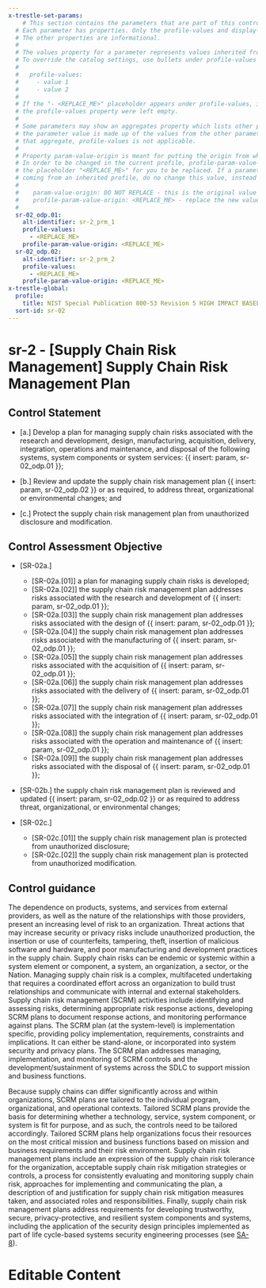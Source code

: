 ```yaml
---
x-trestle-set-params:
    # This section contains the parameters that are part of this control.
  # Each parameter has properties. Only the profile-values and display-name properties are editable.
  # The other properties are informational.
  #
  # The values property for a parameter represents values inherited from the OSCAL catalog.
  # To override the catalog settings, use bullets under profile-values as shown below:
  #
  #   profile-values:
  #     - value 1
  #     - value 2
  #
  # If the "- <REPLACE_ME>" placeholder appears under profile-values, it is the same as if
  # the profile-values property were left empty.
  #
  # Some parameters may show an aggregates property which lists other parameters. This means
  # the parameter value is made up of the values from the other parameters. For parameters
  # that aggregate, profile-values is not applicable.
  #
  # Property param-value-origin is meant for putting the origin from where that parameter comes from.
  # In order to be changed in the current profile, profile-param-value-origin property will be displayed with
  # the placeholder "<REPLACE_ME>" for you to be replaced. If a parameter already has a param-value-origin
  # coming from an inherited profile, do no change this value, instead use profile-param-value-origin as follows:
  #
  #    param-value-origin: DO NOT REPLACE - this is the original value
  #    profile-param-value-origin: <REPLACE_ME> - replace the new value required HERE
  #
  sr-02_odp.01:
    alt-identifier: sr-2_prm_1
    profile-values:
      - <REPLACE_ME>
    profile-param-value-origin: <REPLACE_ME>
  sr-02_odp.02:
    alt-identifier: sr-2_prm_2
    profile-values:
      - <REPLACE_ME>
    profile-param-value-origin: <REPLACE_ME>
x-trestle-global:
  profile:
    title: NIST Special Publication 800-53 Revision 5 HIGH IMPACT BASELINE
  sort-id: sr-02
---
```


# sr-2 - \[Supply Chain Risk Management\] Supply Chain Risk Management Plan

## Control Statement

- \[a.\] Develop a plan for managing supply chain risks associated with the research and development, design, manufacturing, acquisition, delivery, integration, operations and maintenance, and disposal of the following systems, system components or system services: {{ insert: param, sr-02_odp.01 }};

- \[b.\] Review and update the supply chain risk management plan {{ insert: param, sr-02_odp.02 }} or as required, to address threat, organizational or environmental changes; and

- \[c.\] Protect the supply chain risk management plan from unauthorized disclosure and modification.

## Control Assessment Objective

- \[SR-02a.\]

  - \[SR-02a.[01]\] a plan for managing supply chain risks is developed;
  - \[SR-02a.[02]\] the supply chain risk management plan addresses risks associated with the research and development of {{ insert: param, sr-02_odp.01 }};
  - \[SR-02a.[03]\] the supply chain risk management plan addresses risks associated with the design of {{ insert: param, sr-02_odp.01 }};
  - \[SR-02a.[04]\] the supply chain risk management plan addresses risks associated with the manufacturing of {{ insert: param, sr-02_odp.01 }};
  - \[SR-02a.[05]\] the supply chain risk management plan addresses risks associated with the acquisition of {{ insert: param, sr-02_odp.01 }};
  - \[SR-02a.[06]\] the supply chain risk management plan addresses risks associated with the delivery of {{ insert: param, sr-02_odp.01 }};
  - \[SR-02a.[07]\] the supply chain risk management plan addresses risks associated with the integration of {{ insert: param, sr-02_odp.01 }};
  - \[SR-02a.[08]\] the supply chain risk management plan addresses risks associated with the operation and maintenance of {{ insert: param, sr-02_odp.01 }};
  - \[SR-02a.[09]\] the supply chain risk management plan addresses risks associated with the disposal of {{ insert: param, sr-02_odp.01 }};

- \[SR-02b.\] the supply chain risk management plan is reviewed and updated {{ insert: param, sr-02_odp.02 }} or as required to address threat, organizational, or environmental changes;

- \[SR-02c.\]

  - \[SR-02c.[01]\] the supply chain risk management plan is protected from unauthorized disclosure;
  - \[SR-02c.[02]\] the supply chain risk management plan is protected from unauthorized modification.

## Control guidance

The dependence on products, systems, and services from external providers, as well as the nature of the relationships with those providers, present an increasing level of risk to an organization. Threat actions that may increase security or privacy risks include unauthorized production, the insertion or use of counterfeits, tampering, theft, insertion of malicious software and hardware, and poor manufacturing and development practices in the supply chain. Supply chain risks can be endemic or systemic within a system element or component, a system, an organization, a sector, or the Nation. Managing supply chain risk is a complex, multifaceted undertaking that requires a coordinated effort across an organization to build trust relationships and communicate with internal and external stakeholders. Supply chain risk management (SCRM) activities include identifying and assessing risks, determining appropriate risk response actions, developing SCRM plans to document response actions, and monitoring performance against plans. The SCRM plan (at the system-level) is implementation specific, providing policy implementation, requirements, constraints and implications. It can either be stand-alone, or incorporated into system security and privacy plans. The SCRM plan addresses managing, implementation, and monitoring of SCRM controls and the development/sustainment of systems across the SDLC to support mission and business functions.

Because supply chains can differ significantly across and within organizations, SCRM plans are tailored to the individual program, organizational, and operational contexts. Tailored SCRM plans provide the basis for determining whether a technology, service, system component, or system is fit for purpose, and as such, the controls need to be tailored accordingly. Tailored SCRM plans help organizations focus their resources on the most critical mission and business functions based on mission and business requirements and their risk environment. Supply chain risk management plans include an expression of the supply chain risk tolerance for the organization, acceptable supply chain risk mitigation strategies or controls, a process for consistently evaluating and monitoring supply chain risk, approaches for implementing and communicating the plan, a description of and justification for supply chain risk mitigation measures taken, and associated roles and responsibilities. Finally, supply chain risk management plans address requirements for developing trustworthy, secure, privacy-protective, and resilient system components and systems, including the application of the security design principles implemented as part of life cycle-based systems security engineering processes (see [SA-8](#sa-8)).

# Editable Content

<!-- Make additions and edits below -->
<!-- The above represents the contents of the control as received by the profile, prior to additions. -->
<!-- If the profile makes additions to the control, they will appear below. -->
<!-- The above markdown may not be edited but you may edit the content below, and/or introduce new additions to be made by the profile. -->
<!-- If there is a yaml header at the top, parameter values may be edited. Use --set-parameters to incorporate the changes during assembly. -->
<!-- The content here will then replace what is in the profile for this control, after running profile-assemble. -->
<!-- The current profile has no added parts for this control, but you may add new ones here. -->
<!-- Each addition must have a heading either of the form ## Control my_addition_name -->
<!-- or ## Part a. (where the a. refers to one of the control statement labels.) -->
<!-- "## Control" parts are new parts added after the statement part. -->
<!-- "## Part" parts are new parts added into the top-level statement part with that label. -->
<!-- Subparts may be added with nested hash levels of the form ### My Subpart Name -->
<!-- underneath the parent ## Control or ## Part being added -->
<!-- See https://oscal-compass.github.io/compliance-trestle/tutorials/ssp_profile_catalog_authoring/ssp_profile_catalog_authoring for guidance. -->
